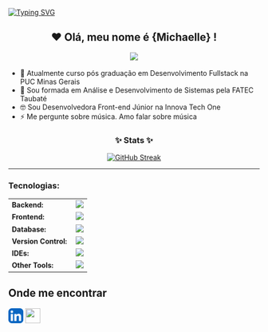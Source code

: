 [![Typing SVG](https://readme-typing-svg.herokuapp.com?font=Inter&weight=800&size=40&duration=3000&pause=10&color=F76363&multiline=true&width=650&height=140&lines=%24+whoami;michaelle+oliveira)](https://git.io/typing-svg)

<h2 align="center">❤️ Olá, meu nome é {Michaelle} !</h2>


<p align='center'><img src="https://github.com/Anmol-Baranwal/Cool-GIFs-For-GitHub/assets/74038190/f5d2d866-d25c-4873-8d82-425d2c62fc2e" width="300"></p>

  - 🔭 Atualmente curso pós graduação em Desenvolvimento Fullstack na PUC Minas Gerais
  - 🌱 Sou formada em Análise e Desenvolvimento de Sistemas pela FATEC Taubaté
  - 🤓 Sou Desenvolvedora Front-end Júnior na Innova Tech One
  - ⚡ Me pergunte sobre música. Amo falar sobre música

<h3 align="center">✨ Stats ✨</h4>

<p align="center">
  <a href="https://git.io/streak-stats">
    <img src="https://streak-stats.demolab.com/?user=michaelleoliveir&theme=date-night" alt="GitHub Streak" />
  </a>
</p>

---

<h3 align="left">Tecnologias:</h3>
<table>
    <tr>
        <td style="font-weight: bold; padding-right: 10px; vertical-align: center; border: none;">Backend:</td>
        <td><img height="40" src="https://skillicons.dev/icons?i=php,nodejs,express,mysql"/></td>
    </tr>
    <tr>
        <td style="font-weight: bold; padding-right: 10px; vertical-align: center;">Frontend:</td>
        <td><img height="40" src="https://skillicons.dev/icons?i=html,css,js,typescript,tailwind,bootstrap,react,nextjs"/></td>
    </tr>
    <tr>
        <td style="font-weight: bold; padding-right: 10px; vertical-align: center; border: none;">Database:</td>
        <td><img height="40" src="https://skillicons.dev/icons?i=mongodb,firebase"/></td>
    </tr>
    <tr>
        <td style="font-weight: bold; padding-right: 10px; vertical-align: center; border: none;">Version Control:</td>
        <td><img height="40" src="https://skillicons.dev/icons?i=git,github"/></td>
    </tr>
    <tr>
        <td style="font-weight: bold; padding-right: 10px; vertical-align: center; border: none;">IDEs:</td>
        <td><img height="40" src="https://skillicons.dev/icons?i=vscode,visualstudio"/></td>
    </tr>
    <tr>
        <td style="font-weight: bold; padding-right: 10px; vertical-align: center; border: none;">Other Tools:</td>
        <td><img height="40" src="https://skillicons.dev/icons?i=figma,vercel,aws"/></td>
    </tr>
</table>

## Onde me encontrar

<a href="https://www.linkedin.com/in/michaelle-oliveira/" alt="Linkedin"><img src="https://github.com/tandpfun/skill-icons/blob/main/icons/LinkedIn.svg" height="30" width="30"></a>
<a href="mailto:michaelle.oliveira101103@gmail.com" alt="E-mail"><img src="https://github.com/nitish-awasthi/nitish-awasthi/blob/master/gmail-512.webp" height="30" width="30"></a> 
